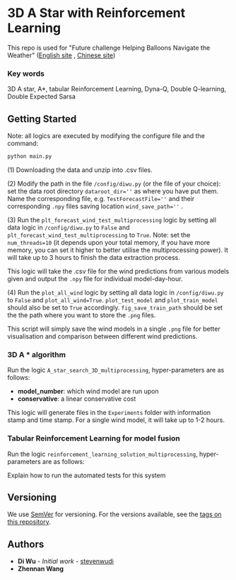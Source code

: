 # 3D A Star with Reinforcement Learning

This repo is used for "Future challenge Helping Balloons Navigate the Weather"
([English site](https://tianchi.aliyun.com/competition/introduction.htm?spm=5176.100067.5678.1.3d16c911DB1wX4&raceId=231622&_lang=en_US)
, [Chinese site](https://tianchi.aliyun.com/competition/introduction.htm?spm=5176.100066.0.0.59d64078pngYE6&raceId=231622))

### Key words 

3D A star, A*, tabular Reinforcement Learning, Dyna-Q, Double Q-learning, Double Expected Sarsa


## Getting Started
Note: all logics are executed by modifying the configure file and the command:
```bash
python main.py
```

(1) Downloading the data and unzip into .csv files.

(2) Modify the path in the file `/config/diwu.py` (or the file of your choice):
set the data root directory `dataroot_dir=''` as where you have put them. 
Name the corresponding file, e.g. `TestForecastFile=''` and their corresponding `.npy` files saving location `wind_save_path=''` .

(3) Run the `plt_forecast_wind_test_multiprocessing` logic by setting all data logic in `/config/diwu.py` to `False` and
 `plt_forecast_wind_test_multiprocessing` to `True`. Note: set the `num_threads=10` (it depends upon your total memory, if you have more memory, you can set it higher to better utilise the multiprocessing power). It will take up to 3 hours to finish the data extraction process.

This logic will take the .csv file for the wind predictions from various models given and output the `.npy` file for individual model-day-hour.

(4) Run the `plot_all_wind` logic by setting all data logic in `/config/diwu.py` to `False` and `plot_all_wind=True`.
`plot_test_model` and `plot_train_model` should also be set to `True` accordingly. `fig_save_train_path` should be set the the path where you want to store the `.png` files.

This script will simply save the wind models in a single `.png` file for better visualisation and comparison between different wind predictions.

### 3D A * algorithm

Run the logic `A_star_search_3D_multiprocessing`, hyper-parameters are as follows:
* **model_number**: which wind model are run upon
* **conservative**: a linear conservative cost

This logic will generate files in the `Experiments` folder with information stamp and time stamp. For a single wind model, it will take up to 1-2 hours.

### Tabular Reinforcement Learning for model fusion
 
 Run the logic `reinforcement_learning_solution_multiprocessing`,  hyper-parameters are as follows:

Explain how to run the automated tests for this system



## Versioning

We use [SemVer](http://semver.org/) for versioning. For the versions available, see the [tags on this repository](https://github.com/your/project/tags).

## Authors

* **Di Wu** - *Initial work* - [stevenwudi](http://stevenwudi.github.io)
* **Zhennan Wang**
